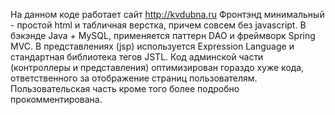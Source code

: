 На данном коде работает сайт http://kvdubna.ru Фронтэнд минимальный - простой html и табличная верстка, причем совсем без javascript. В бэкэнде Java + MySQL, применяется паттерн DAO и фреймворк Spring MVC. В представлениях (jsp) используется Expression Language и стандартная библиотека тегов JSTL. Код админской части (контроллеры и представления) оптимизирован гораздо хуже кода, ответственного за отображение страниц пользователям. Пользовательская часть кроме того более подробно прокомментирована.
